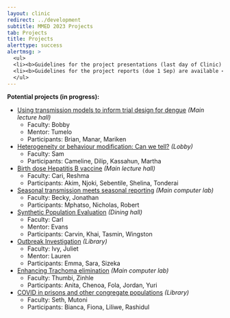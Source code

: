 ```yaml
---
layout: clinic
redirect: ../development
subtitle: MMED 2023 Projects
tab: Projects
title: Projects
alerttype: success
alertmsg: >
  <ul>
  <li><b>Guidelines for the project presentations (last day of Clinic) are available <a href="./projectPresentations">here</a>.</b></li>
  <li><b>Guidelines for the project reports (due 1 Sep) are available <a href="./projectReports">here</a>.</b></li>
  </ul>
---
```


**Potential projects (in progress):**

- [Using transmission models to inform trial design for dengue](./dengueTrials) _(Main lecture hall)_
    -  Faculty: Bobby
    -  Mentor: Tumelo
    -  Participants: Brian, Manar, Mariken
- [Heterogeneity or behaviour modification: Can we tell?](./heterogeneity) _(Lobby)_
    -  Faculty: Sam
    -  Participants: Cameline, Dilip, Kassahun, Martha
- [Birth dose Hepatitis B vaccine](./hepb) _(Main lecture hall)_
    -  Faculty: Cari, Reshma
    -  Participants: Akim, Njoki, Sebentile, Shelina, Tonderai
- [Seasonal transmission meets seasonal reporting](./seasonalData) _(Main computer lab)_
    -  Faculty: Becky, Jonathan
    -  Participants: Mphatso, Nicholas, Robert
- [Synthetic Population Evaluation](./synthetic) _(Dining hall)_
    -  Faculty: Carl
    -  Mentor: Evans
    -  Participants: Carvin, Khai, Tasmin, Wingston
- [Outbreak Investigation](./mmf) _(Library)_
    -  Faculty: Ivy, Juliet
    -  Mentor: Lauren
    -  Participants: Emma, Sara, Sizeka
- [Enhancing Trachoma elimination](./trachoma) _(Main computer lab)_
    -  Faculty: Thumbi, Zinhle
    -  Participants: Anita, Chenoa, Fola, Jordan, Yuri
- [COVID in prisons and other congregate populations](./covid_prisons) _(Library)_
    -  Faculty: Seth, Mutoni
    -  Participants: Bianca, Fiona, Liliwe, Rashidul
